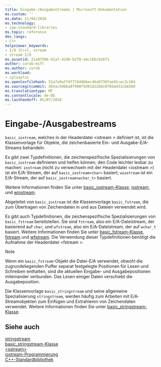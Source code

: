 ```yaml
---
title: Eingabe-/Ausgabestreams | Microsoft-Dokumentation
ms.custom: ''
ms.date: 11/04/2016
ms.technology:
- cpp-standard-libraries
ms.topic: reference
dev_langs:
- C++
helpviewer_keywords:
- I/O [C++], stream
- stream I/O
ms.assetid: 21a97566-91a7-42d6-b2f8-a4c16bc926f1
author: corob-msft
ms.author: corob
ms.workload:
- cplusplus
ms.openlocfilehash: 51a7a9aff4f77444bbec46a9739fae91cac3c104
ms.sourcegitcommit: d55ac596ba8f908f5d91d228dc070dad31cb8360
ms.translationtype: MT
ms.contentlocale: de-DE
ms.lasthandoff: 05/07/2018
---
```

# <a name="inputoutput-streams"></a>Eingabe-/Ausgabestreams

`basic_iostream`, welches in der Headerdatei \<istream > definiert ist, ist die Klassenvorlage für Objekte, die zeichenbasierte Ein- und Ausgabe-E/A-Streams behandeln.

Es gibt zwei Typdefinitionen, die zeichenspezifische Spezialisierungen von `basic_iostream` definieren und helfen können, den Code leichter lesbar zu machen: `iostream` (nicht zu verwechseln mit der Headerdatei \<iostream >) ist ein E/A-Stream, der auf `basic_iostream<char>` basiert; `wiostream` ist ein E/A-Stream, der auf `basic_iostream<wchar_t>` basiert.

Weitere Informationen finden Sie unter [basic_iostream-Klasse](../standard-library/basic-iostream-class.md), [iostream](../standard-library/basic-iostream-class.md), und [wiostream](../standard-library/basic-iostream-class.md).

Abgeleitet von `basic_iostream` ist die Klassenvorlage `basic_fstream`, die zum Übertragen von Zeichendaten in und aus Dateien verwendet wird.

Es gibt auch Typdefinitionen, die zeichenspezifische Spezialisierungen von `basic_fstream` bereitstellen. Sie sind `fstream`, also ein E/A-Dateistream, der basierend auf `char`, und `wfstream`, also ein E/A-Dateistream, der auf `wchar_t` basiert. Weitere Informationen finden Sie unter [basic_fstream-Klasse](../standard-library/basic-fstream-class.md), [fstream](../standard-library/basic-fstream-class.md) und [wfstream](../standard-library/basic-fstream-class.md). Die Verwendung dieser Typdefinitionen benötigt die Aufnahme der Headerdatei \<fstream >.

> [!NOTE]
> Wenn ein `basic_fstream`-Objekt die Datei-E/A verwendet, obwohl die zugrundeliegenden Puffer separat festgelegte Positionen für Lesen und Schreiben enthalten, sind die aktuellen Eingabe- und Ausgabepositionen miteinander verbunden. Das Lesen einiger Daten verschiebt die Ausgabeposition.

Die Klassenvorlage `basic_stringstream` und seine allgemeine Spezialisierung `stringstream`, werden häufig zum Arbeiten mit E/A-Streamobjekten zum Einfügen und Extrahieren von Zeichendaten verwendet. Weitere Informationen finden Sie unter [basic_stringstream-Klasse](../standard-library/basic-stringstream-class.md).

## <a name="see-also"></a>Siehe auch

[stringstream](../standard-library/basic-stringstream-class.md)<br/>
[basic_stringstream-Klasse](../standard-library/basic-stringstream-class.md)<br/>
[\<sstream>](../standard-library/sstream.md)<br/>
[iostream-Programmierung](../standard-library/iostream-programming.md)<br/>
[C++-Standardbibliothek](../standard-library/cpp-standard-library-reference.md)<br/>
